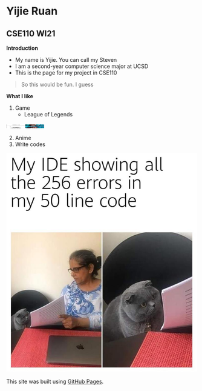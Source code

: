 # Yijie Ruan

## CSE110 WI21

**Introduction**

* My name is Yijie. You can call my Steven
* I am a second-year computer science major at UCSD
* This is the page for my project in CSE110
>So this would be fun. I guess

**What I like**

1. Game
   - League of Legends
   
  <img src ="d24336164ae9e2e046f363d7a526fb3.png" width = "100" height = "10">
  
2. Anime
3. Write codes

![](b33a3116e028ca8cd33e0341f044cc8.png)

This site was built using [GitHub Pages](https://pages.github.com/).
